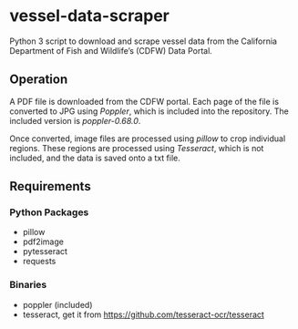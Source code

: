 # vessel-data-scraper
Python 3 script to download and scrape vessel data from the California Department of Fish and Wildlife’s (CDFW) Data Portal.

## Operation
A PDF file is downloaded from the CDFW portal. Each page of the file is converted to JPG using *Poppler*, which is included into the repository.
The included version is *poppler-0.68.0*.

Once converted, image files are processed using *pillow* to crop individual regions. These regions are processed using *Tesseract*, which is not included, and the data is saved onto a txt file.

## Requirements

### Python Packages
* pillow
* pdf2image
* pytesseract
* requests

### Binaries
* poppler (included)
* tesseract, get it from https://github.com/tesseract-ocr/tesseract
